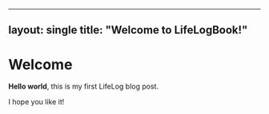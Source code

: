 ---
 layout: single
 title:  "Welcome to LifeLogBook!"
 ---
 
 # Welcome
 
 **Hello world**, this is my first LifeLog blog post.
 
 I hope you like it!

